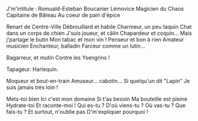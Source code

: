 J'm'intitule :
Romuald-Esteban
Boucanier Lémovice
Magicien du Chaos
Capitaine de Bâteau
Au coeur de pain d'épice

Renart de Centre-Ville
Débrouillard et habile
Charmeur, un peu taquin
Chat dans un corps de chien
J'suis joueur, et câlin
Chapardeur et coquin...
Mais j'partage le butin
Mon tabac et mon vin !
Penseur et bon à rien
Amateur musicien
Enchanteur, balladin
Farceur comme un lutin...

Bagarreur, et mutin
Contre les Ysengrins !

Tapageur. Harlequin.

Moqueur et bout-en-train
Amuseur... cabotin...
Si quelqu'un dit "Lapin"
Je suis jamais très loin !

Mets-toi bien
Ici c'est mon domaine
Si t'as besoin
Ma bouteille est pleine
Hydrate-toi
Et raconte-moi !
Qui es-tu ?
D'où viens-tu ?
Où vas-tu ?
Que fais-tu ?
Et surtout, n'oublie pas
D'm'expliquer pourquoi !